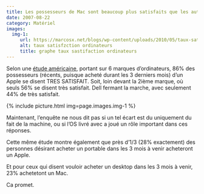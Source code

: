 ```yaml
---
title: Les possesseurs de Mac sont beaucoup plus satisfaits que les autres
date: 2007-08-22
category: Matériel
images:
  img-1:
     url: https://marcosx.net/blogs/wp-content/uploads/2010/05/taux-satisfaction-ordinateurs-aout-2007.jpg
     alt: taux satisfzction ordinateurs 
     title: graphe taux sastifaction ordinateurs
---
```


[étude américaine]: https://web.archive.org/web/20160905073226/http://www.appleinsider.com/articles/07/08/21/apple_seeing_unprecedented_surge_in_macbook_demand.html

Selon une [étude américaine], portant sur 6 marques d’ordinateurs, 86% des possesseurs (récents, puisque acheté durant les 3 derniers mois) d’un Apple se disent TRES SATISFAIT. Soit, loin devant la 2ième marque, où seuls 56% se disent très satisfait. Dell fermant la marche, avec seulement 44% de très satisfait.

{% include picture.html img=page.images.img-1 %}

Maintenant, l’enquête ne nous dit pas si un tel écart est du uniquement du fait de la machine, ou si l’OS livré avec a joué un rôle important dans ces réponses.

Cette même étude montre également que près d’1/3 (28% exactement) des personnes désirant acheter un portable dans les 3 mois à venir acheteront un Apple. 

Et pour ceux qui disent vouloir acheter un desktop dans les 3 mois à venir, 23% achetetont un Mac.

Ca promet.
